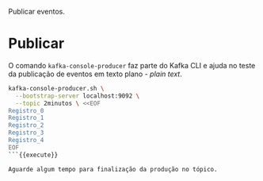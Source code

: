Publicar eventos.

# Publicar

O comando `kafka-console-producer` faz parte do Kafka CLI e ajuda no teste da publicação de
eventos em texto plano - _plain text_.

```bash
kafka-console-producer.sh \
  --bootstrap-server localhost:9092 \
  --topic 2minutos \ <<EOF
Registro_0
Registro_1
Registro_2
Registro_3
Registro_4
EOF
```{{execute}}

Aguarde algum tempo para finalização da produção no tópico.

